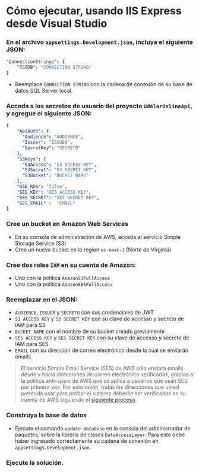 # Cómo ejecutar, usando IIS Express desde Visual Studio

### En el archivo `appsettings.Development.json`, incluya el siguiente JSON:
```yaml
"ConnectionStrings": {
    "TSIDB": "CONNECTION STRING"
}
```
* Reemplace `CONNECTION STRING` con la cadena de conexión de su base de datos SQL Server local.
### Acceda a los secretos de usuario del proyecto `UdelarOnlineApi`, y agregue el siguiente JSON:
```yaml
{
    "ApiAuth": {
      "Audience": "AUDIENCE",
      "Issuer": "ISSUER",
      "SecretKey": "SECRETO"
    },
    "S3Keys": {
      "S3Access": "S3 ACCESS KEY",
      "S3Secret": "S3 SECRET KEY",
      "S3Bucket": "BUCKET NAME"
    },
    "USE_RDS": "false",
    "SES_KEY": "SES ACCESS KEY",
    "SES_SECRET": "SES SECRET KEY",
    "SES_EMAIL" :  "EMAIL"
}
 ```

### Cree un bucket en Amazon Web Services
* En su consola de administración de AWS, acceda al servicio Simple Storage Service (S3) 
* Cree un nuevo bucket en la region `us-east-1` (Norte de Virginia)

### Cree dos roles `IAM` en su cuenta de Amazon:
* Uno con la política `AmazonS3FullAccess`
* Uno con la política `AmazonSESFullAccess`

### Reemplazar en el JSON: 
* `AUDIENCE`, `ISSUER` y `SECRETO` con sus credenciales de JWT
* `S3 ACCESS KEY` y `S3 SECRET KEY` con su clave de accesso y secreto de IAM para S3
* `BUCKET NAME` con el nombre de su bucket creado previamente
* `SES ACCESS KEY` y `SES SECRET KEY` con su clave de accesso y secreto de IAM para SES
* `EMAIL` con su dirección de correo electrónico desde la cual se enviarán emails.
> El servicio Simple Email Service (SES) de AWS sólo enviará emails desde y hacia direcciones de correo electrónico verificadas, gracias a la política anti-spam de AWS que se aplica a usuarios que usan SES por primera vez. Por esta razón, todas las direcciones que usted pretenda usar para probar el sistema deberán ser verificadas en su cuenta de AWS siguiendo el [siguiente proceso](https://docs.aws.amazon.com/ses/latest/DeveloperGuide/verify-email-addresses.html).
### Construya la base de datos
* Ejecute el comando `update-database` en la consola del administrador de paquetes, sobre la librería de clases `DataAccessLayer`. Para esto debe haber ingresado correctamente su cadena de conexión en `appsettings.Development.json`.

### Ejecute la solución.
